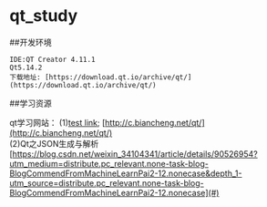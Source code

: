 # qt_study  
 
##开发环境  
``` 
IDE:QT Creator 4.11.1  
Qt5.14.2  
下载地址: [https://download.qt.io/archive/qt/](https://download.qt.io/archive/qt/)

```  
  
##学习资源 

qt学习网站： 
(1)[test link](#);
[http://c.biancheng.net/qt/](http://c.biancheng.net/qt/)  
(2)Qt之JSON生成与解析  
  [https://blog.csdn.net/weixin_34104341/article/details/90526954?utm_medium=distribute.pc_relevant.none-task-blog-BlogCommendFromMachineLearnPai2-12.nonecase&depth_1-utm_source=distribute.pc_relevant.none-task-blog-BlogCommendFromMachineLearnPai2-12.nonecase](#)  

